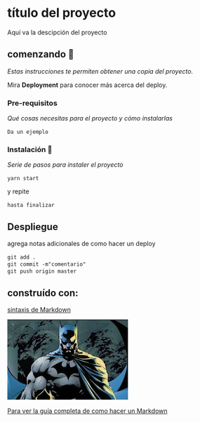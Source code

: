 # título del proyecto

Aquí va la descipción del proyecto

## comenzando 🤩

_Estas instrucciones te permiten obtener una copia del proyecto._

Mira **Deployment** para conocer más acerca del deploy.

### Pre-requisitos

_Qué cosas necesitas para el proyecto y cómo instalarlas_

```
Da un ejemplo
```
### Instalación 🔧

_Serie de pasos para instaler el proyecto_

```
yarn start
```
y repite


```
hasta finalizar
```
## Despliegue

agrega notas adicionales de como hacer un deploy

```
git add .
git commit -m"comentario"
git push origin master
```
## construído con:

[sintaxis de Markdown](https://markdown.es/sintaxis-markdown/)

![Batman](./images/batman.jpg)

[Para ver la guía completa de como hacer un Markdown](https://markdown.es/sintaxis-markdown/
)


